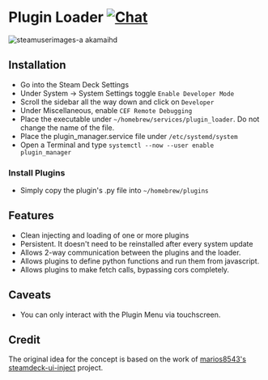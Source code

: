 # Plugin Loader [![Chat](https://img.shields.io/badge/chat-on%20discord-7289da.svg)](https://discord.gg/ZU74G2NJzk)

![steamuserimages-a akamaihd](https://user-images.githubusercontent.com/10835354/161068262-ca723dc5-6795-417a-80f6-d8c1f9d03e93.jpg)

## Installation
- Go into the Steam Deck Settings
- Under System -> System Settings toggle `Enable Developer Mode`
- Scroll the sidebar all the way down and click on `Developer`
- Under Miscellaneous, enable `CEF Remote Debugging`
- Place the executable under `~/homebrew/services/plugin_loader`. Do not change the name of the file.
- Place the plugin_manager.service file under `/etc/systemd/system`
- Open a Terminal and type `systemctl --now --user enable plugin_manager`

### Install Plugins
- Simply copy the plugin's .py file into `~/homebrew/plugins`

## Features
- Clean injecting and loading of one or more plugins
- Persistent. It doesn't need to be reinstalled after every system update 
- Allows 2-way communication between the plugins and the loader.
- Allows plugins to define python functions and run them from javascript.
- Allows plugins to make fetch calls, bypassing cors completely.

## Caveats

- You can only interact with the Plugin Menu via touchscreen.

## Credit

The original idea for the concept is based on the work of [marios8543's steamdeck-ui-inject](https://github.com/marios8543/steamdeck-ui-inject) project.
